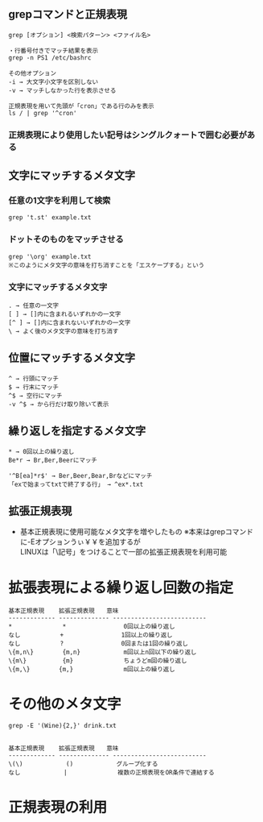 ## grepコマンドと正規表現

    grep [オプション] <検索パターン> <ファイル名>
    
    ・行番号付きでマッチ結果を表示
    grep -n PS1 /etc/bashrc
    
    その他オプション
    -i → 大文字小文字を区別しない
    -v → マッチしなかった行を表示させる

    正規表現を用いて先頭が「cron」である行のみを表示
    ls / | grep '^cron'

### 正規表現により使用したい記号はシングルクォートで囲む必要がある


## 文字にマッチするメタ文字

### 任意の1文字を利用して検索
    grep 't.st' example.txt

### ドットそのものをマッチさせる
    grep '\org' example.txt
    ※このようにメタ文字の意味を打ち消すことを「エスケープする」という

### 文字にマッチするメタ文字
    . → 任意の一文字
    [ ] → []内に含まれるいずれかの一文字
    [^ ] → []内に含まれないいずれかの一文字
    \ → よく後のメタ文字の意味を打ち消す


## 位置にマッチするメタ文字
    ^ → 行頭にマッチ
    $ → 行末にマッチ
    ^$ → 空行にマッチ
    -v ^$ → から行だけ取り除いて表示

## 繰り返しを指定するメタ文字
    * → 0回以上の繰り返し
    Be*r → Br,Ber,Beerにマッチ

    '^B[ea]*r$' → Ber,Beer,Bear,Brなどにマッチ
    「exで始まってtxtで終了する行」 → ^ex*.txt

## 拡張正規表現
- 基本正規表現に使用可能なメタ文字を増やしたもの
※本来はgrepコマンドに-Eオプションうぃ￥￥を追加するが  
LINUXは「\記号」をつけることで一部の拡張正規表現を利用可能


# 拡張表現による繰り返し回数の指定

    基本正規表現    拡張正規表現　　意味
    ------------- -------------- --------------------------
    *              *                0回以上の繰り返し
    なし           +                1回以上の繰り返し
    なし           ?                0回または1回の繰り返し
    \{m,n\}        {m,n}            m回以上n回以下の繰り返し
    \{m\}          {m}              ちょうどm回の繰り返し
    \{m,\}        {m,}              m回以上の繰り返し

# その他のメタ文字
    grep -E '(Wine){2,}' drink.txt


    基本正規表現    拡張正規表現　　意味
    ------------- -------------- --------------------------
    \(\)            ()            グループ化する
    なし            |              複数の正規表現をOR条件で連結する


# 正規表現の利用

